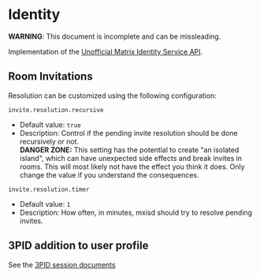 # Identity
**WARNING**: This document is incomplete and can be missleading.

Implementation of the [Unofficial Matrix Identity Service API](https://kamax.io/matrix/api/identity_service/unstable.html).

## Room Invitations
Resolution can be customized using the following configuration:

`invite.resolution.recursive`  
- Default value: `true`  
- Description: Control if the pending invite resolution should be done recursively or not.  
  **DANGER ZONE:** This setting has the potential to create "an isolated island", which can have unexpected side effects
  and break invites in rooms. This will most likely not have the effect you think it does. Only change the value if you
  understand the consequences.

`invite.resolution.timer`  
- Default value: `1`  
- Description: How often, in minutes, mxisd should try to resolve pending invites.

## 3PID addition to user profile
See the [3PID session documents](../threepids/session)
